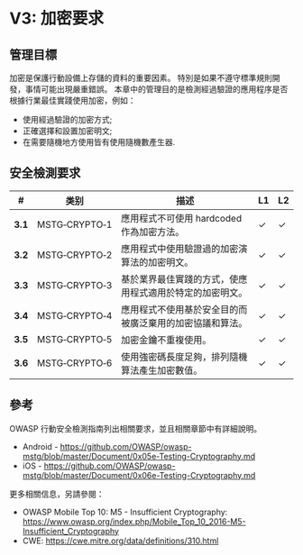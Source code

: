 # V3: 加密要求

## 管理目標

加密是保護行動設備上存儲的資料的重要因素。 特別是如果不遵守標準規則開發，事情可能出現嚴重錯誤。 本章中的管理目的是檢測經過驗證的應用程序是否根據行業最佳實踐使用加密，例如：

- 使用經過驗證的加密方式;
- 正確選擇和設置加密明文;
- 在需要隨機地方使用皆有使用隨機數產生器.

## 安全檢測要求

| # | 类别 | 描述 | L1 | L2 |
| --- | --- | --- | --- | --- |
| **3.1** | MSTG‑CRYPTO‑1 | 應用程式不可使用 hardcoded 作為加密方法。| ✓ | ✓ |
| **3.2** | MSTG‑CRYPTO‑2 | 應用程式中使用驗證過的加密演算法的加密明文。 | ✓ | ✓ |
| **3.3** | MSTG‑CRYPTO‑3 | 基於業界最佳實踐的方式，使應用程式適用於特定的加密明文。 | ✓ | ✓|
| **3.4** | MSTG‑CRYPTO‑4 | 應用程式不使用基於安全目的而被廣泛棄用的加密協議和算法。 | ✓ | ✓|
| **3.5** | MSTG‑CRYPTO‑5 | 加密金鑰不重複使用。 | ✓ | ✓ |
| **3.6** | MSTG‑CRYPTO‑6 | 使用強密碼長度足夠，排列隨機算法產生加密數值。 | ✓ | ✓ |

## 參考

OWASP 行動安全檢測指南列出相關要求，並且相關章節中有詳細說明。

- Android - <https://github.com/OWASP/owasp-mstg/blob/master/Document/0x05e-Testing-Cryptography.md>
- iOS - <https://github.com/OWASP/owasp-mstg/blob/master/Document/0x06e-Testing-Cryptography.md>

更多相關信息，另請參閱：

- OWASP Mobile Top 10: M5 - Insufficient Cryptography: <https://www.owasp.org/index.php/Mobile_Top_10_2016-M5-Insufficient_Cryptography>
- CWE: <https://cwe.mitre.org/data/definitions/310.html>
